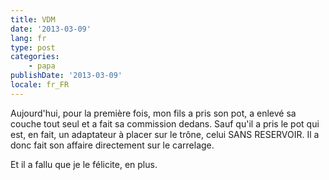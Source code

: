 ```yaml
---
title: VDM
date: '2013-03-09'
lang: fr
type: post
categories:
    - papa
publishDate: '2013-03-09'
locale: fr_FR
---
```


Aujourd'hui, pour la première fois, mon fils a pris son pot, a enlevé sa couche tout seul et a fait sa commission dedans. Sauf qu'il a pris le pot qui est, en fait, un adaptateur à placer sur le trône, celui SANS RESERVOIR. Il a donc fait son affaire directement sur le carrelage.

Et il a fallu que je le félicite, en plus.
